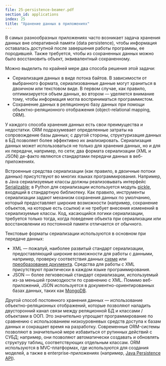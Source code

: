 ```yaml
---
file: 25-persistence-beamer.pdf
section_id: applications
index: 25
title: "Хранение данных в приложениях"
---
```


В самых разнообразных приложениях часто возникает задача хранения данных
вне оперативной памяти (data persistence), чтобы информация оставалась доступной
после завершения работы программы, ее породившей. Также требуется,
чтобы из сохраненных данных можно было восстановить объект, эквивалентный сохраненному.

 Можно выделить по крайней мере два способа решения этой задачи:

* Сериализация данных в виде потока байтов. В зависимости от выбранного формата,
  сериализованные данные могут храниться в двоичном или текстовом виде.
  В первом случае, как правило, оптимизируется объем данных, во втором —
  уделяется внимание тому, чтобы информация могла восприниматься программистом.
* Сохранение данных в реляционную базу данных при помощи объектно-реляционного
  отображения (object-relational mapping, ORM).

У каждого способа хранения данных есть свои преимущества и недостатки. ORM подразумевает
определенные затраты на сопровождение базы данных; с другой стороны, структуризация
данных в БД позволяет более эффективно их анализировать. Сериализация данных может
использоваться не только для хранения данных, но и для их передачи, например,
по сети; два формата сериализации (XML и JSON) де-факто являются стандартами передачи
данных в веб-приложениях.

Встроенные средства сериализации (как правило, в двоичные потоки данных) присутствуют
во многих языках программирования. Например, в Java сериализуемые классы должны
реализовывать интерфейс [Serializable][java-ser]; в Python для сериализации используется
модуль [pickle][pickle], входящий в стандартную библиотеку. Как правило, инструменты
сериализации задают механизм сохранения данных по умолчанию, который предоставляет
широкие возможности (например, сохранение объектов, на которые есть ссылки)
и не требует внесения изменений в сериализуемые классы. Код, касающийся логики сериализации,
требуется только тогда, когда поведение объекта при сериализации или восстановлении
из постоянной памяти отличается от обычного.

Текстовые форматы сериализации используются в основном при передаче данных:

* XML — пожалуй, наиболее развитый стандарт сериализации, предоставляющий широкие
  возможности для работы с данными, например, проверку соответствия данных
  [схеме][xml-schema] или [преобразование документа][xslt]. Средства для работы
  с XML присутствуют практически в каждом языке программирования.
* JSON — более легковесный стандарт сериализации, используемый из-за меньшей громоздкости
  по сравнению с XML. Помимо веб-приложений, JSON используется в документно-ориентированных
  базах данных, таких как [MongoDB][mongo].

Другой способ постоянного хранения данных — использование объектно-реляционных отображений,
которые позволяют наладить двусторонний канал связи между реляционной БД
и классами / объектами в ООП. Это значительно упрощает программирование по сравнению
с использованием низкоуровневых средств доступа к базам данных и сокращает время
на разработку. Современные ORM-системы позволяют в значительной мере избавиться
от рутинных действий с СУБД; например, они позволяют автоматически создавать
и обновлять структуру таблиц, соответствующих отдельным классам.
ORM используются в MVC-платформах, где используются для создания моделей,
а также в enterprise-приложениях (например, [Java Persistence API][jpa]).

[java-ser]: http://docs.oracle.com/javase/8/docs/api/java/io/Serializable.html
[pickle]: https://docs.python.org/2/library/pickle.html
[xml-schema]: https://en.wikipedia.org/wiki/XML_schema
[xslt]: https://en.wikipedia.org/wiki/XSLT
[mongo]: https://www.mongodb.com/
[jpa]: http://docs.oracle.com/javaee/7/tutorial/persistence-intro001.htm
